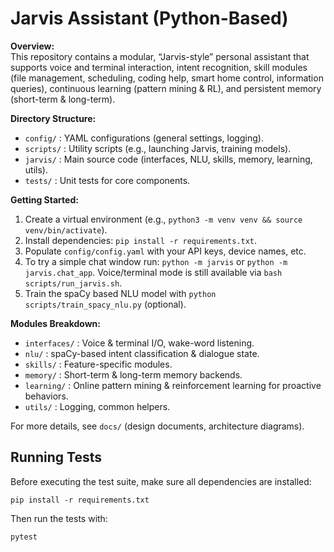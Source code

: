 # Jarvis Assistant (Python-Based)

**Overview:**  
This repository contains a modular, “Jarvis-style” personal assistant that supports voice and terminal interaction, intent recognition, skill modules (file management, scheduling, coding help, smart home control, information queries), continuous learning (pattern mining & RL), and persistent memory (short-term & long-term).

**Directory Structure:**  
- `config/`             : YAML configurations (general settings, logging).  
- `scripts/`            : Utility scripts (e.g., launching Jarvis, training models).  
- `jarvis/`             : Main source code (interfaces, NLU, skills, memory, learning, utils).  
- `tests/`              : Unit tests for core components.  

**Getting Started:**  
1. Create a virtual environment (e.g., `python3 -m venv venv && source venv/bin/activate`).  
2. Install dependencies: `pip install -r requirements.txt`.  
3. Populate `config/config.yaml` with your API keys, device names, etc.
4. To try a simple chat window run: `python -m jarvis` or `python -m jarvis.chat_app`.
   Voice/terminal mode is still available via `bash scripts/run_jarvis.sh`.
5. Train the spaCy based NLU model with `python scripts/train_spacy_nlu.py` (optional).

**Modules Breakdown:**  
- `interfaces/`         : Voice & terminal I/O, wake-word listening.
- `nlu/`                : spaCy-based intent classification & dialogue state.
- `skills/`             : Feature-specific modules.
- `memory/`             : Short-term & long-term memory backends.  
- `learning/`           : Online pattern mining & reinforcement learning for proactive behaviors.  
- `utils/`              : Logging, common helpers.  

For more details, see `docs/` (design documents, architecture diagrams).

## Running Tests
Before executing the test suite, make sure all dependencies are installed:

```
pip install -r requirements.txt
```

Then run the tests with:

```
pytest
```
